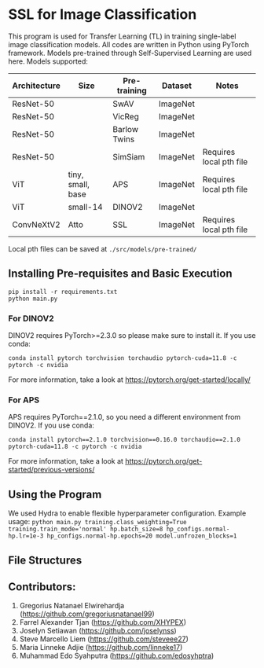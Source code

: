 # SSL for Image Classification 

This program is used for Transfer Learning (TL) in training single-label image classification models. All codes are written in Python using PyTorch framework. Models pre-trained through Self-Supervised Learning are used here. Models supported:

|Architecture |Size  |Pre-training|Dataset|Notes|
|-------------| -----|-----------------|---|---|
|ResNet-50||SwAV|ImageNet|
|ResNet-50||VicReg|ImageNet|
|ResNet-50||Barlow Twins|ImageNet|
|ResNet-50||SimSiam|ImageNet|Requires local pth file|
|ViT|tiny, small, base|APS|ImageNet|Requires local pth file|
|ViT|small-14|DINOV2|ImageNet|
|ConvNeXtV2|Atto|SSL|ImageNet|Requires local pth file|

Local pth files can be saved at `./src/models/pre-trained/`

## Installing Pre-requisites and Basic Execution
```
pip install -r requirements.txt
python main.py
```

### For DINOV2
DINOV2 requires PyTorch>=2.3.0 so please make sure to install it. If you use conda:
```
conda install pytorch torchvision torchaudio pytorch-cuda=11.8 -c pytorch -c nvidia
```
For more information, take a look at https://pytorch.org/get-started/locally/

### For APS
APS requires PyTorch==2.1.0, so you need a different environment from DINOV2. If you use conda:
```
conda install pytorch==2.1.0 torchvision==0.16.0 torchaudio==2.1.0 pytorch-cuda=11.8 -c pytorch -c nvidia
```
For more information, take a look at https://pytorch.org/get-started/previous-versions/

## Using the Program
We used Hydra to enable flexible hyperparameter configuration. 
Example usage: `python main.py training.class_weighting=True training.train_mode='normal' hp.batch_size=8 hp_configs.normal-hp.lr=1e-3 hp_configs.normal-hp.epochs=20 model.unfrozen_blocks=1`

## File Structures

## Contributors:
1. Gregorius Natanael Elwirehardja (https://github.com/gregoriusnatanael99)
2. Farrel Alexander Tjan (https://github.com/XHYPEX)
3. Joselyn Setiawan (https://github.com/joselynss)
4. Steve Marcello Liem (https://github.com/steveee27)
5. Maria Linneke Adjie (https://github.com/linneke17)
6. Muhammad Edo Syahputra (https://github.com/edosyhptra)


